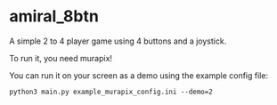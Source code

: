 amiral_8btn
=======

A simple 2 to 4 player game using 4 buttons and a joystick.

To run it, you need murapix!

You can run it on your screen as a demo using the example config file:

`python3 main.py example_murapix_config.ini --demo=2`
